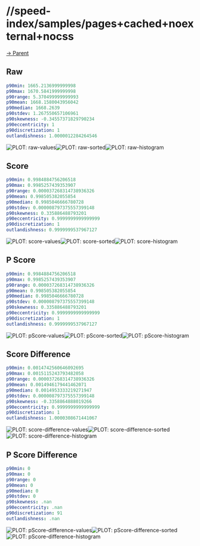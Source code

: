
# //speed-index/samples/pages+cached+noexternal+nocss

[→ Parent](../..)


## Raw


```yaml
p90min: 1665.2136999999998
p90max: 1670.5841999999998
p90range: 5.370499999999993
p90mean: 1668.1580043956042
p90median: 1668.2639
p90stdev: 1.267550657106961
p90skewness: -0.34557371829790234
p90eccentricity: 1
p90discretization: 1
outlandishness: 1.0000012284264546

```

![PLOT: raw-values](./raw/values.svg)![PLOT: raw-sorted](./raw/sorted.svg)![PLOT: raw-histogram](./raw/histogram.svg)
## Score


```yaml
p90min: 0.9984884756206518
p90max: 0.9985257439353907
p90range: 0.000037268314738936326
p90mean: 0.998505382055854
p90median: 0.9985046666780728
p90stdev: 0.000008797375557399148
p90skewness: 0.335886488793201
p90eccentricity: 0.9999999999999999
p90discretization: 1
outlandishness: 0.9999999537967127

```

![PLOT: score-values](./score/values.svg)![PLOT: score-sorted](./score/sorted.svg)![PLOT: score-histogram](./score/histogram.svg)
## P Score


```yaml
p90min: 0.9984884756206518
p90max: 0.9985257439353907
p90range: 0.000037268314738936326
p90mean: 0.998505382055854
p90median: 0.9985046666780728
p90stdev: 0.000008797375557399148
p90skewness: 0.335886488793201
p90eccentricity: 0.9999999999999999
p90discretization: 1
outlandishness: 0.9999999537967127

```

![PLOT: pScore-values](./pScore/values.svg)![PLOT: pScore-sorted](./pScore/sorted.svg)![PLOT: pScore-histogram](./pScore/histogram.svg)
## Score Difference


```yaml
p90min: 0.0014742560646092695
p90max: 0.0015115243793482058
p90range: 0.000037268314738936326
p90mean: 0.0014946179441462071
p90median: 0.0014953333219271947
p90stdev: 0.000008797375557399148
p90skewness: -0.3358864888019266
p90eccentricity: 0.9999999999999999
p90discretization: 1
outlandishness: 1.0000308671441067

```

![PLOT: score-difference-values](./score-difference/values.svg)![PLOT: score-difference-sorted](./score-difference/sorted.svg)![PLOT: score-difference-histogram](./score-difference/histogram.svg)
## P Score Difference


```yaml
p90min: 0
p90max: 0
p90range: 0
p90mean: 0
p90median: 0
p90stdev: 0
p90skewness: .nan
p90eccentricity: .nan
p90discretization: 91
outlandishness: .nan

```

![PLOT: pScore-difference-values](./pScore-difference/values.svg)![PLOT: pScore-difference-sorted](./pScore-difference/sorted.svg)![PLOT: pScore-difference-histogram](./pScore-difference/histogram.svg)